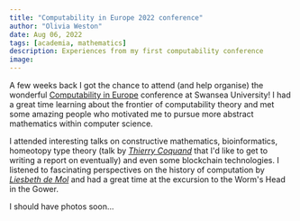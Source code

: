 ```yaml
---
title: "Computability in Europe 2022 conference"
author: "Olivia Weston"
date: Aug 06, 2022
tags: [academia, mathematics]
description: Experiences from my first computability conference
image: 
---
```


A few weeks back I got the chance to attend (and help organise) the wonderful [Computability in Europe](https://www.acie.eu/cie-conference-series/) conference at Swansea University! I had a great time learning about the frontier of computability theory and met some amazing people who motivated me to pursue more abstract mathematics within computer science.

I attended interesting talks on constructive mathematics, bioinformatics, homeotopy type theory (talk by *[Thierry Coquand](https://en.wikipedia.org/wiki/Thierry_Coquand)* that I'd like to get to writing a report on eventually) and even some blockchain technologies. I listened to fascinating perspectives on the history of computation by *[Liesbeth de Mol](https://pro.univ-lille.fr/liesbeth-de-mol/)* and had a great time at the excursion to the Worm's Head in the Gower.

I should have photos soon...